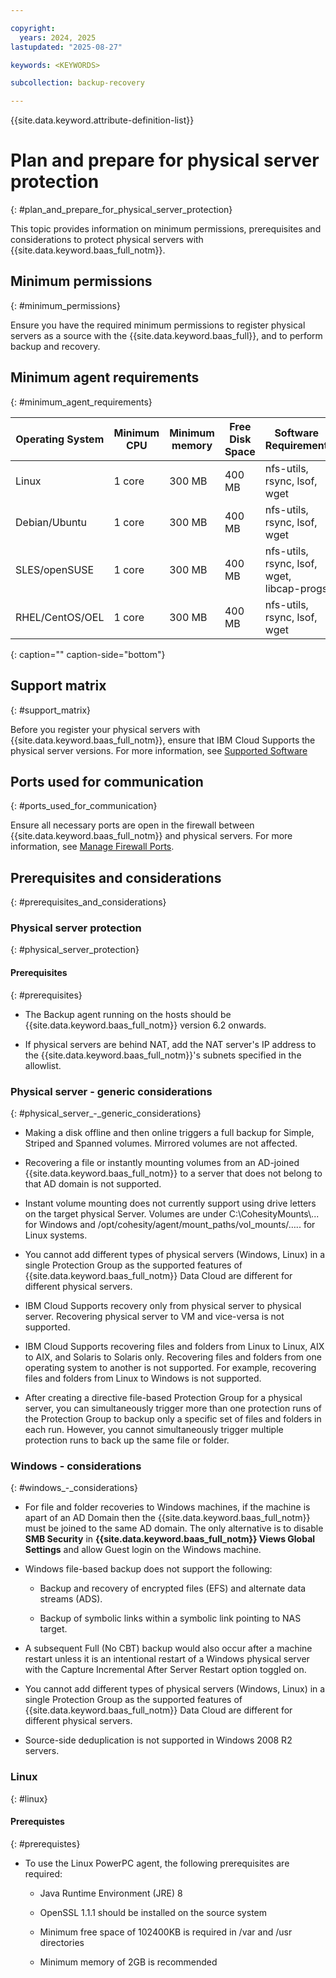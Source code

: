 ```yaml
---

copyright:
  years: 2024, 2025
lastupdated: "2025-08-27"

keywords: <KEYWORDS>

subcollection: backup-recovery

---
```


{{site.data.keyword.attribute-definition-list}}

# Plan and prepare for physical server protection
{: #plan_and_prepare_for_physical_server_protection}

This topic provides information on minimum permissions, prerequisites and considerations to protect physical servers with {{site.data.keyword.baas_full_notm}}.

## Minimum permissions
{: #minimum_permissions}

Ensure you have the required minimum permissions to register physical servers as a source with the {{site.data.keyword.baas_full}}, and to perform backup and recovery.

## Minimum agent requirements
{: #minimum_agent_requirements}

| Operating System | Minimum CPU | Minimum memory | Free Disk Space | Software Requirement |
| --- | --- | --- | --- | --- |
| Linux | 1 core | 300 MB | 400 MB | nfs-utils, rsync, lsof, wget |
| Debian/Ubuntu | 1 core | 300 MB | 400 MB | nfs-utils, rsync, lsof, wget |
| SLES/openSUSE | 1 core | 300 MB | 400 MB | nfs-utils, rsync, lsof, wget, libcap-progs |
| RHEL/CentOS/OEL | 1 core | 300 MB | 400 MB | nfs-utils, rsync, lsof, wget |
{: caption="" caption-side="bottom"}

## Support matrix
{: #support_matrix}

Before you register your physical servers with {{site.data.keyword.baas_full_notm}}, ensure that IBM Cloud Supports the physical server versions. For more information, see [Supported Software](/docs/backup-recovery?topic=backup-recovery-supported_software)

## Ports used for communication
{: #ports_used_for_communication}

Ensure all necessary ports are open in the firewall between {{site.data.keyword.baas_full_notm}} and physical servers. For more information, see [Manage Firewall Ports](/docs/backup-recovery?topic=backup-recovery-manage_firewall_ports).

## Prerequisites and considerations
{: #prerequisites_and_considerations}

### Physical server protection
{: #physical_server_protection}

#### Prerequisites
{: #prerequisites}

*   The Backup agent running on the hosts should be {{site.data.keyword.baas_full_notm}} version 6.2 onwards.

*   If physical servers are behind NAT, add the NAT server's IP address to the {{site.data.keyword.baas_full_notm}}'s subnets specified in the allowlist.


### Physical server - generic considerations
{: #physical_server_-_generic_considerations}

*   Making a disk offline and then online triggers a full backup for Simple, Striped and Spanned volumes. Mirrored volumes are not affected.

*   Recovering a file or instantly mounting volumes from an AD-joined {{site.data.keyword.baas_full_notm}} to a server that does not belong to that AD domain is not supported.

*   Instant volume mounting does not currently support using drive letters on the target physical Server. Volumes are under C:\\CohesityMounts\\... for Windows and /opt/cohesity/agent/mount\_paths/vol\_mounts/….. for Linux systems.

*   You cannot add different types of physical servers (Windows, Linux) in a single Protection Group as the supported features of {{site.data.keyword.baas_full_notm}} Data Cloud are different for different physical servers.

*   IBM Cloud Supports recovery only from physical server to physical server. Recovering physical server to VM and vice-versa is not supported.

*   IBM Cloud Supports recovering files and folders from Linux to Linux, AIX to AIX, and Solaris to Solaris only. Recovering files and folders from one operating system to another is not supported. For example, recovering files and folders from Linux to Windows is not supported.

*   After creating a directive file-based Protection Group for a physical server, you can simultaneously trigger more than one protection runs of the Protection Group to backup only a specific set of files and folders in each run. However, you cannot simultaneously trigger multiple protection runs to back up the same file or folder.


### Windows - considerations
{: #windows_-_considerations}

*   For file and folder recoveries to Windows machines, if the machine is apart of an AD Domain then the {{site.data.keyword.baas_full_notm}} must be joined to the same AD domain. The only alternative is to disable **SMB Security** in **{{site.data.keyword.baas_full_notm}} Views Global Settings** and allow Guest login on the Windows machine.

*   Windows file-based backup does not support the following:

    *   Backup and recovery of encrypted files (EFS) and alternate data streams (ADS).

    *   Backup of symbolic links within a symbolic link pointing to NAS target.

*   A subsequent Full (No CBT) backup would also occur after a machine restart unless it is an intentional restart of a Windows physical server with the Capture Incremental After Server Restart option toggled on.

*   You cannot add different types of physical servers (Windows, Linux) in a single Protection Group as the supported features of {{site.data.keyword.baas_full_notm}} Data Cloud are different for different physical servers.
*   Source-side deduplication is not supported in Windows 2008 R2 servers.


### Linux
{: #linux}

#### Prerequistes
{: #prerequistes}

*   To use the Linux PowerPC agent, the following prerequisites are required:

    *   Java Runtime Environment (JRE) 8

    *   OpenSSL 1.1.1 should be installed on the source system

    *   Minimum free space of 102400KB is required in /var and /usr directories

    *   Minimum memory of 2GB is recommended
